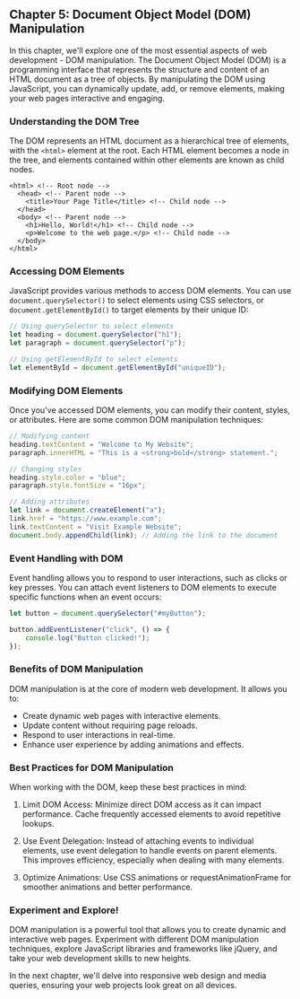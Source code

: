 ## Chapter 5: Document Object Model (DOM) Manipulation

In this chapter, we'll explore one of the most essential aspects of web development - DOM manipulation. The Document Object Model (DOM) is a programming interface that represents the structure and content of an HTML document as a tree of objects. By manipulating the DOM using JavaScript, you can dynamically update, add, or remove elements, making your web pages interactive and engaging.

### Understanding the DOM Tree

The DOM represents an HTML document as a hierarchical tree of elements, with the `<html>` element at the root. Each HTML element becomes a node in the tree, and elements contained within other elements are known as child nodes.

```
<html> <!-- Root node -->
  <head> <!-- Parent node -->
    <title>Your Page Title</title> <!-- Child node -->
  </head>
  <body> <!-- Parent node -->
    <h1>Hello, World!</h1> <!-- Child node -->
    <p>Welcome to the web page.</p> <!-- Child node -->
  </body>
</html>
```

### Accessing DOM Elements

JavaScript provides various methods to access DOM elements. You can use `document.querySelector()` to select elements using CSS selectors, or `document.getElementById()` to target elements by their unique ID:

```javascript
// Using querySelector to select elements
let heading = document.querySelector("h1");
let paragraph = document.querySelector("p");

// Using getElementById to select elements
let elementById = document.getElementById("uniqueID");
```

### Modifying DOM Elements

Once you've accessed DOM elements, you can modify their content, styles, or attributes. Here are some common DOM manipulation techniques:

```javascript
// Modifying content
heading.textContent = "Welcome to My Website";
paragraph.innerHTML = "This is a <strong>bold</strong> statement.";

// Changing styles
heading.style.color = "blue";
paragraph.style.fontSize = "16px";

// Adding attributes
let link = document.createElement("a");
link.href = "https://www.example.com";
link.textContent = "Visit Example Website";
document.body.appendChild(link); // Adding the link to the document
```

### Event Handling with DOM

Event handling allows you to respond to user interactions, such as clicks or key presses. You can attach event listeners to DOM elements to execute specific functions when an event occurs:

```javascript
let button = document.querySelector("#myButton");

button.addEventListener("click", () => {
    console.log("Button clicked!");
});
```

### Benefits of DOM Manipulation

DOM manipulation is at the core of modern web development. It allows you to:

- Create dynamic web pages with interactive elements.
- Update content without requiring page reloads.
- Respond to user interactions in real-time.
- Enhance user experience by adding animations and effects.

### Best Practices for DOM Manipulation

When working with the DOM, keep these best practices in mind:

1. Limit DOM Access: Minimize direct DOM access as it can impact performance. Cache frequently accessed elements to avoid repetitive lookups.

2. Use Event Delegation: Instead of attaching events to individual elements, use event delegation to handle events on parent elements. This improves efficiency, especially when dealing with many elements.

3. Optimize Animations: Use CSS animations or requestAnimationFrame for smoother animations and better performance.

### Experiment and Explore!

DOM manipulation is a powerful tool that allows you to create dynamic and interactive web pages. Experiment with different DOM manipulation techniques, explore JavaScript libraries and frameworks like jQuery, and take your web development skills to new heights.

In the next chapter, we'll delve into responsive web design and media queries, ensuring your web projects look great on all devices.
